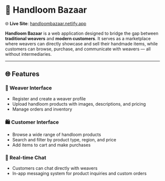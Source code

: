 # 🧵 Handloom Bazaar


🌐 **Live Site**: [handloombazaar.netlify.app](https://handloombazaar.netlify.app/)

**Handloom Bazaar** is a web application designed to bridge the gap between **traditional weavers** and **modern customers**. It serves as a marketplace where weavers can directly showcase and sell their handmade items, while customers can browse, purchase, and communicate with weavers — all without intermediaries.

---

## 🌐 Features

### 🧶 Weaver Interface
- Register and create a weaver profile  
- Upload handloom products with images, descriptions, and pricing  
- Manage orders and inventory  

### 🛍️ Customer Interface
- Browse a wide range of handloom products  
- Search and filter by product type, region, and price  
- Add items to cart and make purchases  

### 💬 Real-time Chat
- Customers can chat directly with weavers  
- In-app messaging system for product inquiries and custom orders  
